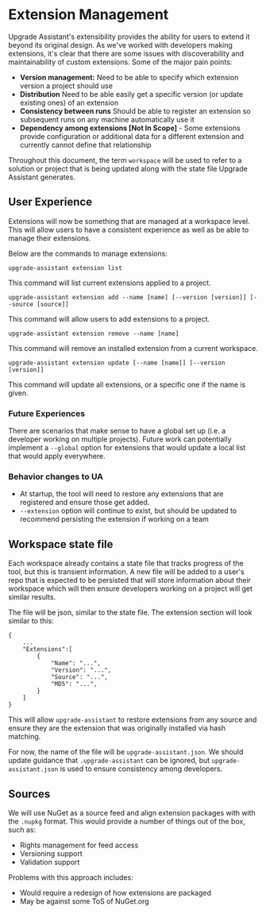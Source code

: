 # Extension Management

Upgrade Assistant's extensibility provides the ability for users to extend it beyond its original design. As we've worked with developers making extensions, it's clear that there are some issues with discoverability and maintainability of custom extensions. Some of the major pain points:

- **Version management:** Need to be able to specify which extension version a project should use
- **Distribution** Need to be able easily get a specific version (or update existing ones) of an extension
- **Consistency between runs** Should be able to register an extension so subsequent runs on any machine automatically use it
- **Dependency among extensions [Not In Scope]** - Some extensions provide configuration or additional data for a different extension and currently cannot define that relationship

Throughout this document, the term `workspace` will be used to refer to a solution or project that is being updated along with the state file Upgrade Assistant generates.

## User Experience

Extensions will now be something that are managed at a workspace level. This will allow users to have a consistent experience as well as be able to manage their extensions.

Below are the commands to manage extensions:

```
upgrade-assistant extension list
```

This command will list current extensions applied to a project.

```
upgrade-assistant extension add --name [name] [--version [version]] [--source [source]]
```

This command will allow users to add extensions to a project.

```
upgrade-assistant extension remove --name [name]
```

This command will remove an installed extension from a current workspace.

```
upgrade-assistant extension update [--name [name]] [--version [version]]
```

This command will update all extensions, or a specific one if the name is given.

### Future Experiences
There are scenarios that make sense to have a global set up (i.e. a developer working on multiple projects). Future work can potentially implement a `--global` option for extensions that would update a local list that would apply everywhere.

### Behavior changes to UA
- At startup, the tool will need to restore any extensions that are registered and ensure those get added.
- `--extension` option will continue to exist, but should be updated to recommend persisting the extension if working on a team

## Workspace state file

Each workspace already contains a state file that tracks progress of the tool, but this is transient information. A new file will be added to a user's repo that is expected to be persisted that will store information about their workspace which will then ensure developers working on a project will get similar results.

The file will be json, similar to the state file. The extension section will look similar to this:

```
{
    ...
    "Extensions":[
        {
            "Name": "...",
            "Version": "...",
            "Source": "...",
            "MD5": "...",
        }
    ]
}
```

This will allow `upgrade-assistant` to restore extensions from any source and ensure they are the extension that was originally installed via hash matching.

For now, the name of the file will be `upgrade-assistant.json`. We should update guidance that `.upgrade-assistant` can be ignored, but `upgrade-assistant.json` is used to ensure consistency among developers.

## Sources

We will use NuGet as a source feed and align extension packages with with the `.nupkg` format. This would provide a number of things out of the box, such as:

- Rights management for feed access
- Versioning support
- Validation support

Problems with this approach includes:

- Would require a redesign of how extensions are packaged
- May be against some ToS of NuGet.org
